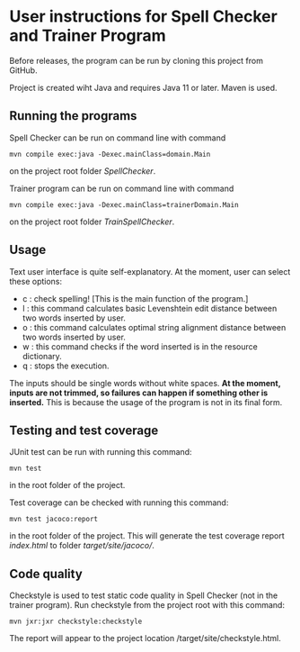 # User instructions for Spell Checker and Trainer Program

Before releases, the program can be run by cloning this project from GitHub.

Project is created wiht Java and requires Java 11 or later. Maven is used.

## Running the programs

Spell Checker can be run on command line with command
```
mvn compile exec:java -Dexec.mainClass=domain.Main              
```
on the project root folder _SpellChecker_.

Trainer program can be run on command line with command
```
mvn compile exec:java -Dexec.mainClass=trainerDomain.Main 
```
on the project root folder _TrainSpellChecker_.

## Usage

Text user interface is quite self-explanatory. At the moment, user can select these options:

* c : check spelling! [This is the main function of the program.]
* l : this command calculates basic Levenshtein edit distance between two words inserted by user.
* o : this command calculates optimal string alignment distance between two words inserted by user.
* w : this command checks if the word inserted is in the resource dictionary.
* q : stops the execution.

The inputs should be single words without white spaces. __At the moment, inputs are not trimmed, so failures can happen if something other is inserted.__
This is because the usage of the program is not in its final form.

## Testing and test coverage

JUnit test can be run with running this command:
```
mvn test
```
in the root folder of the project.

Test coverage can be checked with running this command:
```
mvn test jacoco:report
```
in the root folder of the project. This will generate the test coverage report _index.html_ to folder _target/site/jacoco/_.

## Code quality

Checkstyle is used to test static code quality in Spell Checker (not in the trainer program). Run checkstyle from the project root with this command:
```
mvn jxr:jxr checkstyle:checkstyle
```
The report will appear to the project location /target/site/checkstyle.html.

